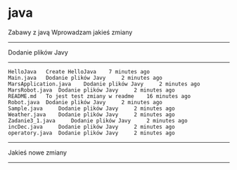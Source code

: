 # java
Zabawy z javą
Wprowadzam jakieś zmiany
*************************
Dodanie plików Javy
*************************
 	HelloJava 	Create HelloJava 	7 minutes ago
	Main.java 	Dodanie plików Javy 	2 minutes ago
	MarsApplication.java 	Dodanie plików Javy 	2 minutes ago
	MarsRobot.java 	Dodanie plików Javy 	2 minutes ago
	README.md 	To jest test zmiany w readme 	16 minutes ago
	Robot.java 	Dodanie plików Javy 	2 minutes ago
	Sample.java 	Dodanie plików Javy 	2 minutes ago
	Weather.java 	Dodanie plików Javy 	2 minutes ago
	Zadanie3_1.java 	Dodanie plików Javy 	2 minutes ago
	incDec.java 	Dodanie plików Javy 	2 minutes ago
	operatory.java 	Dodanie plików Javy 	2 minutes ago
	
*********************
Jakieś nowe zmiany
********************
